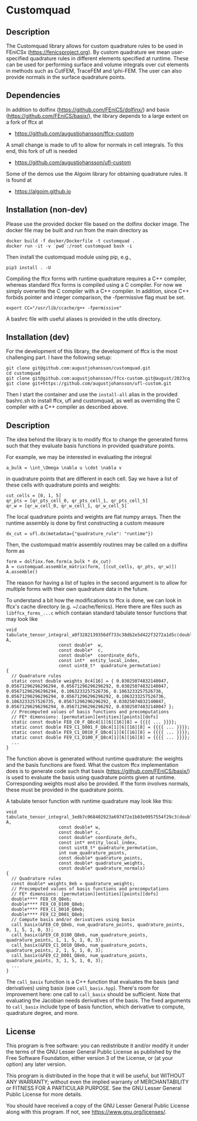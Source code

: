 # Customquad

## Description

The Customquad library allows for custom quadrature rules to be used
in FEniCSx (https://fenicsproject.org). By custom quadrature we mean
user-specified quadrature rules in different elements specified at
runtime. These can be used for performing surface and volume integrals
over cut elements in methods such as CutFEM, TraceFEM and
\phi-FEM. The user can also provide normals in the surface quadrature
points.

## Dependencies

In addition to dolfinx (https://github.com/FEniCS/dolfinx/) and basix
(https://github.com/FEniCS/basix/), the library depends to a large
extent on a fork of ffcx at
- https://github.com/augustjohansson/ffcx-custom

A small change is made to ufl to allow for normals in cell
integrals. To this end, this fork of ufl is needed
- https://github.com/augustjohansson/ufl-custom

Some of the demos use the Algoim library for obtaining quadrature
rules. It is found at
- https://algoim.github.io

## Installation (non-dev)

Please use the provided docker file based on the dolfinx docker
image. The docker file may be built and run from the main directory as
```
docker build -f docker/Dockerfile -t customquad .
docker run -it -v `pwd`:/root customquad bash -i
```
Then install the customquad module using pip, e.g.,
```
pip3 install . -U
```
Compiling the ffcx forms with runtime quadrature requires a C++
compiler, whereas standard ffcx forms is compiled using a C
compiler. For now we simply overwrite the C compiler with a C++
compiler. In addition, since C++ forbids pointer and integer
comparison, the -fpermissive flag must be set.
```
export CC="/usr/lib/ccache/g++ -fpermissive"
```
A bashrc file with useful aliases is provided in the utils directory.

## Installation (dev)

For the development of this library, the development of ffcx is the
most challenging part. I have the following setup:

```
git clone git@github.com:augustjohansson/customquad.git
cd customquad
git clone git@github.com:augustjohansson/ffcx-custom.git@august/2023cq
git clone git+https://github.com/augustjohansson/ufl-custom.git
```

Then I start the container and use the `install-all` alias in the
provided bashrc.sh to install ffcx, ufl and customquad, as well as
overriding the C compiler with a C++ compiler as described above.

## Description

The idea behind the library is to modify ffcx to change the generated
forms such that they evaluate basis functions in provided quadrature
points.

For example, we may be interested in evaluating the integral
```
a_bulk = \int_\Omega \nabla u \cdot \nabla v
````
in quadrature points that are different in each cell. Say we have a
list of these cells with quadrature points and weights:

```
cut_cells = [0, 1, 5]
qr_pts = [qr_pts_cell_0, qr_pts_cell_1, qr_pts_cell_5]
qr_w = [qr_w_cell_0, qr_w_cell_1, qr_w_cell_5]
```

The local quadrature points and weights are flat numpy arrays. Then
the runtime assembly is done by first constructing a custom measure
```
dx_cut = ufl.dx(metadata={"quadrature_rule": "runtime"})
```
Then, the customquad matrix assembly routines may be called on a
dolfinx form as
```
form = dolfinx.fem.form(a_bulk * dx_cut)
A = customquad.assemble_matrix(form, [(cut_cells, qr_pts, qr_w)])
A.assemble()
```
The reason for having a list of tuples in the second argument is to
allow for multiple forms with their own quadrature data in the future.

To understand a bit how the modifications to ffcx is done, we can look
in ffcx's cache directory (e.g. ~/.cache/fenics). Here there are files
such as `libffcx_forms_...c` which contaian standard tabulate tensor
functions that may look like
```
void tabulate_tensor_integral_a0f3282139356df733c38db2e5d422f3272a1d5c(double*  A,
				    const double*  w,
				    const double*  c,
				    const double*  coordinate_dofs,
				    const int*  entity_local_index,
				    const uint8_t*  quadrature_permutation)
{
  // Quadrature rules
  static const double weights_8c4[16] = { 0.03025074832140047, 0.05671296296296294, 0.05671296296296292, 0.03025074832140047, 0.05671296296296294, 0.1063233257526736, 0.1063233257526736, 0.05671296296296294, 0.05671296296296292, 0.1063233257526736, 0.1063233257526735, 0.05671296296296292, 0.03025074832140047, 0.05671296296296294, 0.05671296296296292, 0.03025074832140047 };
  // Precomputed values of basis functions and precomputations
  // FE* dimensions: [permutation][entities][points][dofs]
  static const double FE8_C0_F_Q8c4[1][6][16][8] = {{{{ ... }}}};
  static const double FE9_C1_D001_F_Q8c4[1][6][16][8] = {{{{ ... }}}};
  static const double FE9_C1_D010_F_Q8c4[1][6][16][8] = {{{{ ... }}}};
  static const double FE9_C1_D100_F_Q8c4[1][6][16][8] = {{{{ ... }}}};
  ...
}
```
The function above is generated without runtime quadrature: the
weights and the basis functions are fixed. What the custom ffcx
implementation does is to generate code such that basix
(https://github.com/FEniCS/basix/) is used to evaluate the basis using
quadrature points given at runtime. Corresponding weights must also be
provided. If the form involves normals, these must be provided in the
quadrature points.

A tabulate tensor function with runtime quadrature may look like this:
```
void tabulate_tensor_integral_3edb7c068402923a697d72e1b03e0957554f29c3(double* A,
				    const double* w,
				    const double* c,
				    const double* coordinate_dofs,
				    const int* entity_local_index,
				    const uint8_t* quadrature_permutation,
				    int num_quadrature_points,
				    const double* quadrature_points,
				    const double* quadrature_weights,
				    const double* quadrature_normals)
{
  // Quadrature rules
  const double* weights_8eb = quadrature_weights;
  // Precomputed values of basis functions and precomputations
  // FE* dimensions: [permutation][entities][points][dofs]
  double**** FE8_C0_Q8eb;
  double**** FE9_C0_D100_Q8eb;
  double**** FE9_C1_D010_Q8eb;
  double**** FE9_C2_D001_Q8eb;
  // Compute basis and/or derivatives using basix
  call_basix(&FE8_C0_Q8eb, num_quadrature_points, quadrature_points, 0, 1, 5, 1, 0, 3);
  call_basix(&FE9_C0_D100_Q8eb, num_quadrature_points, quadrature_points, 1, 1, 5, 1, 0, 3);
  call_basix(&FE9_C1_D010_Q8eb, num_quadrature_points, quadrature_points, 2, 1, 5, 1, 0, 3);
  call_basix(&FE9_C2_D001_Q8eb, num_quadrature_points, quadrature_points, 3, 1, 5, 1, 0, 3);
  ...
}
```
The `call_basix` function is a C++ function that evaluates the basis
(and derivatives) using basix (see `call_basix.hpp`). There's room for
improvement here: one call to `call_basix` should be sufficient. Note
that evaluating the Jacobian needs derivatives of the basis. The fixed
arguments to `call_basix` include type of basis function, which
derivative to compute, quadrature degree, and more.

## License

This program is free software: you can redistribute it and/or modify
it under the terms of the GNU Lesser General Public License as published by
the Free Software Foundation, either version 3 of the License, or
(at your option) any later version.

This program is distributed in the hope that it will be useful,
but WITHOUT ANY WARRANTY; without even the implied warranty of
MERCHANTABILITY or FITNESS FOR A PARTICULAR PURPOSE. See the
GNU Lesser General Public License for more details.

You should have received a copy of the GNU Lesser General Public License
along with this program. If not, see <https://www.gnu.org/licenses/>.
